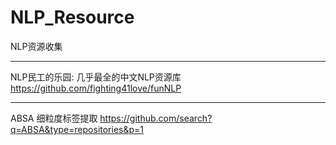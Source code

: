 # NLP_Resource
NLP资源收集

***
NLP民工的乐园: 几乎最全的中文NLP资源库
https://github.com/fighting41love/funNLP

***
ABSA 细粒度标签提取
https://github.com/search?q=ABSA&type=repositories&p=1
